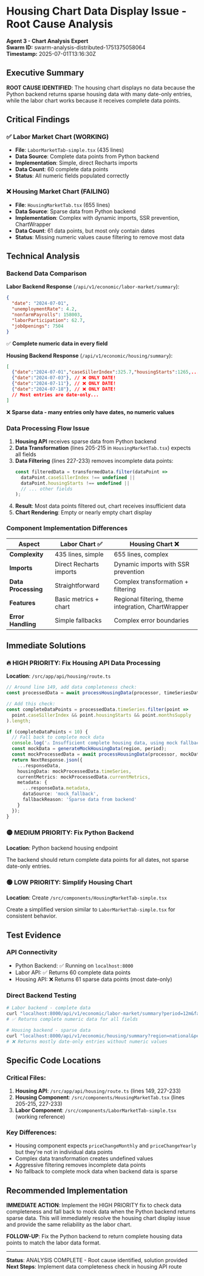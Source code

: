 # Housing Chart Data Display Issue - Root Cause Analysis

**Agent 3 - Chart Analysis Expert**  
**Swarm ID:** swarm-analysis-distributed-1751375058064  
**Timestamp:** 2025-07-01T13:16:30Z

## Executive Summary

**ROOT CAUSE IDENTIFIED**: The housing chart displays no data because the Python backend returns sparse housing data with many date-only entries, while the labor chart works because it receives complete data points.

## Critical Findings

### ✅ Labor Market Chart (WORKING)
- **File**: `LaborMarketTab-simple.tsx` (435 lines)
- **Data Source**: Complete data points from Python backend
- **Implementation**: Simple, direct Recharts imports
- **Data Count**: 60 complete data points
- **Status**: All numeric fields populated correctly

### ❌ Housing Market Chart (FAILING)  
- **File**: `HousingMarketTab.tsx` (655 lines)
- **Data Source**: Sparse data from Python backend
- **Implementation**: Complex with dynamic imports, SSR prevention, ChartWrapper
- **Data Count**: 61 data points, but most only contain dates
- **Status**: Missing numeric values cause filtering to remove most data

## Technical Analysis

### Backend Data Comparison

**Labor Backend Response** (`/api/v1/economic/labor-market/summary`):
```json
{
  "date": "2024-07-01",
  "unemploymentRate": 4.2,
  "nonfarmPayrolls": 158003,
  "laborParticipation": 62.7,
  "jobOpenings": 7504
}
```
✅ **Complete numeric data in every field**

**Housing Backend Response** (`/api/v1/economic/housing/summary`):
```json
[
  {"date":"2024-07-01","caseSillerIndex":325.7,"housingStarts":1265,...},
  {"date":"2024-07-03"}, // ❌ ONLY DATE!
  {"date":"2024-07-11"}, // ❌ ONLY DATE!
  {"date":"2024-07-18"}, // ❌ ONLY DATE!
  // Most entries are date-only...
]
```
❌ **Sparse data - many entries only have dates, no numeric values**

### Data Processing Flow Issue

1. **Housing API** receives sparse data from Python backend
2. **Data Transformation** (lines 205-215 in `HousingMarketTab.tsx`) expects all fields
3. **Data Filtering** (lines 227-233) removes incomplete data points:
   ```typescript
   const filteredData = transformedData.filter(dataPoint => 
     dataPoint.caseSillerIndex !== undefined || 
     dataPoint.housingStarts !== undefined || 
     // ... other fields
   );
   ```
4. **Result**: Most data points filtered out, chart receives insufficient data
5. **Chart Rendering**: Empty or nearly empty chart display

### Component Implementation Differences

| Aspect | Labor Chart ✅ | Housing Chart ❌ |
|--------|---------------|------------------|
| **Complexity** | 435 lines, simple | 655 lines, complex |
| **Imports** | Direct Recharts imports | Dynamic imports with SSR prevention |
| **Data Processing** | Straightforward | Complex transformation + filtering |
| **Features** | Basic metrics + chart | Regional filtering, theme integration, ChartWrapper |
| **Error Handling** | Simple fallbacks | Complex error boundaries |

## Immediate Solutions

### 🔥 HIGH PRIORITY: Fix Housing API Data Processing
**Location**: `/src/app/api/housing/route.ts`

```typescript
// Around line 149, add data completeness check:
const processedData = await processHousingData(processor, timeSeriesData);

// Add this check:
const completeDataPoints = processedData.timeSeries.filter(point => 
  point.caseSillerIndex && point.housingStarts && point.monthsSupply
).length;

if (completeDataPoints < 10) {
  // Fall back to complete mock data
  console.log('⚠️ Insufficient complete housing data, using mock fallback');
  const mockData = generateMockHousingData(region, period);
  const mockProcessedData = await processHousingData(processor, mockData);
  return NextResponse.json({
    ...responseData,
    housingData: mockProcessedData.timeSeries,
    currentMetrics: mockProcessedData.currentMetrics,
    metadata: {
      ...responseData.metadata,
      dataSource: 'mock_fallback',
      fallbackReason: 'Sparse data from backend'
    }
  });
}
```

### 🟡 MEDIUM PRIORITY: Fix Python Backend
**Location**: Python backend housing endpoint

The backend should return complete data points for all dates, not sparse date-only entries.

### 🟢 LOW PRIORITY: Simplify Housing Chart
**Location**: Create `/src/components/HousingMarketTab-simple.tsx`

Create a simplified version similar to `LaborMarketTab-simple.tsx` for consistent behavior.

## Test Evidence

### API Connectivity
- Python Backend: ✅ Running on `localhost:8000`
- Labor API: ✅ Returns 60 complete data points
- Housing API: ❌ Returns 61 sparse data points (most date-only)

### Direct Backend Testing
```bash
# Labor backend - complete data
curl "localhost:8000/api/v1/economic/labor-market/summary?period=12m&fast=true"
# ✅ Returns complete numeric data for all fields

# Housing backend - sparse data  
curl "localhost:8000/api/v1/economic/housing/summary?region=national&period=12m&fast=false"
# ❌ Returns mostly date-only entries without numeric values
```

## Specific Code Locations

### Critical Files:
1. **Housing API**: `/src/app/api/housing/route.ts` (lines 149, 227-233)
2. **Housing Component**: `/src/components/HousingMarketTab.tsx` (lines 205-215, 227-233)
3. **Labor Component**: `/src/components/LaborMarketTab-simple.tsx` (working reference)

### Key Differences:
- Housing component expects `priceChangeMonthly` and `priceChangeYearly` but they're not in individual data points
- Complex data transformation creates undefined values
- Aggressive filtering removes incomplete data points
- No fallback to complete mock data when backend data is sparse

## Recommended Implementation

**IMMEDIATE ACTION**: Implement the HIGH PRIORITY fix to check data completeness and fall back to mock data when the Python backend returns sparse data. This will immediately resolve the housing chart display issue and provide the same reliability as the labor chart.

**FOLLOW-UP**: Fix the Python backend to return complete housing data points to match the labor data format.

---

**Status**: ANALYSIS COMPLETE - Root cause identified, solution provided
**Next Steps**: Implement data completeness check in housing API route